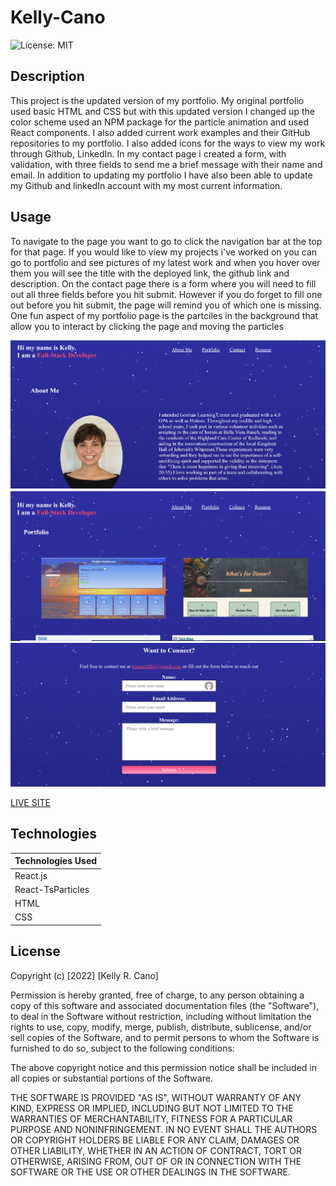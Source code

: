 # Kelly-Cano

![License: MIT](https://img.shields.io/badge/License-MIT-success.svg)

## Description

This project is the updated version of my portfolio. My original portfolio used basic HTML and CSS but with this updated version I changed up the color scheme used an NPM package for the particle animation and used React components. I also added current work examples and their GitHub repositories to my portfolio. I also added icons for the ways to view my work through Github, LinkedIn. In my contact page i created a form, with validation, with three fields to send me a brief message with their name and email. In addition to updating my portfolio I have also been able to update my Github and linkedIn account with my most current information.

## Usage

To navigate to the page you want to go to click the navigation bar at the top for that page. If you would like to view my projects i've worked on you can go to portfolio and see pictures of my latest work and when you hover over them you will see the title with the deployed link, the github link and description. On the contact page there is a form where you will need to fill out all three fields before you hit submit. However if you do forget to fill one out before you hit submit, the page will remind you of which one is missing. One fun aspect of my portfolio page is the partciles in the background that allow you to interact by clicking the page and moving the particles

![About Me Page](./Assets/about-me.png)
![Portfolio Page](./Assets/portfolio-page.png)
![Contact Page](./Assets/contact-page.png)

[LIVE SITE](https://krcano.github.io/Kelly-Cano/#aboutMe)

## Technologies

| Technologies Used |
| ----------------- |
| React.js          |
| React-TsParticles |
| HTML              |
| CSS               |

## License

Copyright (c) [2022] [Kelly R. Cano]

Permission is hereby granted, free of charge, to any person obtaining a copy
of this software and associated documentation files (the "Software"), to deal
in the Software without restriction, including without limitation the rights
to use, copy, modify, merge, publish, distribute, sublicense, and/or sell
copies of the Software, and to permit persons to whom the Software is
furnished to do so, subject to the following conditions:

The above copyright notice and this permission notice shall be included in all
copies or substantial portions of the Software.

THE SOFTWARE IS PROVIDED "AS IS", WITHOUT WARRANTY OF ANY KIND, EXPRESS OR
IMPLIED, INCLUDING BUT NOT LIMITED TO THE WARRANTIES OF MERCHANTABILITY,
FITNESS FOR A PARTICULAR PURPOSE AND NONINFRINGEMENT. IN NO EVENT SHALL THE
AUTHORS OR COPYRIGHT HOLDERS BE LIABLE FOR ANY CLAIM, DAMAGES OR OTHER
LIABILITY, WHETHER IN AN ACTION OF CONTRACT, TORT OR OTHERWISE, ARISING FROM,
OUT OF OR IN CONNECTION WITH THE SOFTWARE OR THE USE OR OTHER DEALINGS IN THE
SOFTWARE.
